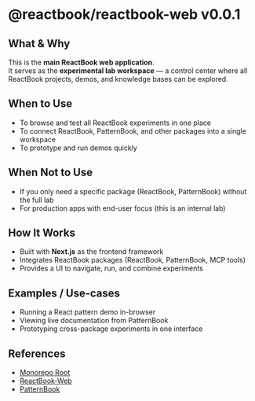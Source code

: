 # @reactbook/reactbook-web v0.0.1

## What & Why

This is the **main ReactBook web application**.  
It serves as the **experimental lab workspace** — a control center where all ReactBook projects, demos, and knowledge bases can be explored.

## When to Use

- To browse and test all ReactBook experiments in one place
- To connect ReactBook, PatternBook, and other packages into a single workspace
- To prototype and run demos quickly

## When Not to Use

- If you only need a specific package (ReactBook, PatternBook) without the full lab
- For production apps with end-user focus (this is an internal lab)

## How It Works

- Built with **Next.js** as the frontend framework
- Integrates ReactBook packages (ReactBook, PatternBook, MCP tools)
- Provides a UI to navigate, run, and combine experiments

## Examples / Use-cases

- Running a React pattern demo in-browser
- Viewing live documentation from PatternBook
- Prototyping cross-package experiments in one interface

## References

- [Monorepo Root](/README.md)
- [ReactBook-Web](/src/apps/reactbook-web/README.md)
- [PatternBook](/src/packages/patternbook/README.md)
